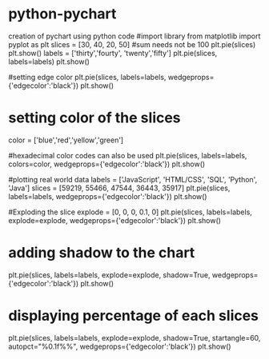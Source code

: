# python-pychart
creation of pychart using python code
#import library
from matplotlib import pyplot as plt
slices = [30, 40, 20, 50]
#sum needs not be 100
plt.pie(slices)
plt.show()
labels = ['thirty','fourty', 'twenty','fifty']
plt.pie(slices, labels=labels)
plt.show()

#setting edge color
plt.pie(slices, labels=labels, wedgeprops={'edgecolor':'black'})
plt.show()

# setting color of the slices
color = ['blue','red','yellow','green']

#hexadecimal color codes can also be used
plt.pie(slices, labels=labels, colors=color, wedgeprops={'edgecolor':'black'})
plt.show()

#plotting real world data
labels = ['JavaScript', 'HTML/CSS', 'SQL', 'Python', 'Java']
slices = [59219, 55466, 47544, 36443, 35917]
plt.pie(slices, labels=labels, wedgeprops={'edgecolor':'black'})
plt.show()

#Exploding the slice
explode = [0, 0, 0, 0.1, 0]
plt.pie(slices, labels=labels, explode=explode, wedgeprops={'edgecolor':'black'})
plt.show()

# adding shadow to the chart
plt.pie(slices, labels=labels, explode=explode, shadow=True, wedgeprops={'edgecolor':'black'})
plt.show()

# displaying percentage of each slices
plt.pie(slices, labels=labels, explode=explode, shadow=True, startangle=60, autopct="%0.1f%%", wedgeprops={'edgecolor':'black'})
plt.show()

